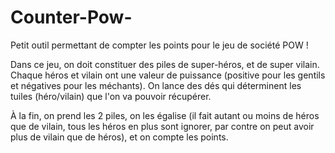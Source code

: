 # Counter-Pow-

Petit outil permettant de compter les points pour le jeu de société POW !


Dans ce jeu, on doit constituer des piles de super-héros, et de super vilain. Chaque héros et vilain ont une valeur de puissance (positive pour les gentils et négatives pour les méchants). On lance des dés qui déterminent les tuiles (héro/vilain) que l'on va pouvoir récupérer.

À la fin, on prend les 2 piles, on les égalise (il fait autant ou moins de héros que de vilain, tous les héros en plus sont ignorer, par contre on peut avoir plus de vilain que de héros), et on compte les points.
